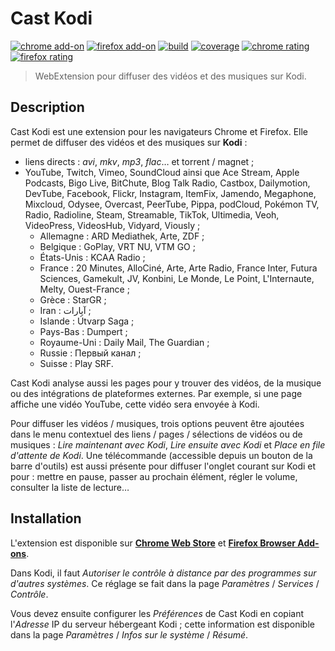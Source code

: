 # Cast Kodi

[![chrome add-on][img-chrome_add-on]][link-chrome_add-on]
[![firefox add-on][img-firefox_add-on]][link-firefox_add-on]
[![build][img-build]][link-build]
[![coverage][img-coverage]][link-coverage]
[![chrome rating][img-chrome_rating]][link-chrome_rating]
[![firefox rating][img-firefox_rating]][link-firefox_rating]

> WebExtension pour diffuser des vidéos et des musiques sur Kodi.

## Description

Cast Kodi est une extension pour les navigateurs Chrome et Firefox. Elle permet
de diffuser des vidéos et des musiques sur **Kodi** :

- liens directs : _avi_, _mkv_, _mp3_, _flac_… et torrent / magnet ;
- YouTube, Twitch, Vimeo, SoundCloud ainsi que Ace Stream, Apple Podcasts,
  Bigo Live, BitChute, Blog Talk Radio, Castbox, Dailymotion, DevTube, Facebook,
  Flickr, Instagram, ItemFix, Jamendo, Megaphone, Mixcloud, Odysee, Overcast,
  PeerTube, Pippa, podCloud, Pokémon TV, Radio, Radioline, Steam, Streamable,
  TikTok, Ultimedia, Veoh, VideoPress, VideosHub, Vidyard, Viously ;
  - Allemagne : ARD Mediathek, Arte, ZDF ;
  - Belgique : GoPlay, VRT NU, VTM GO ;
  - États-Unis : KCAA Radio ;
  - France : 20 Minutes, AlloCiné, Arte, Arte Radio, France Inter, Futura
    Sciences, Gamekult, JV, Konbini, Le Monde, Le Point, L'Internaute, Melty,
    Ouest-France ;
  - Grèce : StarGR ;
  - Iran : آپارات ;
  - Islande : Útvarp Saga ;
  - Pays-Bas : Dumpert ;
  - Royaume-Uni : Daily Mail, The Guardian ;
  - Russie : Первый канал ;
  - Suisse : Play SRF.

Cast Kodi analyse aussi les pages pour y trouver des vidéos, de la musique ou
des intégrations de plateformes externes. Par exemple, si une page affiche une
vidéo YouTube, cette vidéo sera envoyée à Kodi.

Pour diffuser les vidéos / musiques, trois options peuvent être ajoutées dans le
menu contextuel des liens / pages / sélections de vidéos ou de musiques : _Lire
maintenant avec Kodi_, _Lire ensuite avec Kodi_ et _Place en file d'attente de
Kodi_. Une télécommande (accessible depuis un bouton de la barre d'outils) est
aussi présente pour diffuser l'onglet courant sur Kodi et pour : mettre en
pause, passer au prochain élément, régler le volume, consulter la liste de
lecture…

## Installation

L'extension est disponible sur [**Chrome Web Store**][link-chrome_add-on] et
[**Firefox Browser Add-ons**][link-firefox_add-on].

Dans Kodi, il faut _Autoriser le contrôle à distance par des programmes sur
d'autres systèmes_. Ce réglage se fait dans la page _Paramètres_ / _Services_ /
_Contrôle_.

Vous devez ensuite configurer les _Préférences_ de Cast Kodi en copiant
l'_Adresse_ IP du serveur hébergeant Kodi ; cette information est disponible
dans la page _Paramètres_ / _Infos sur le système_ / _Résumé_.

[img-chrome_add-on]:https://img.shields.io/chrome-web-store/v/gojlijimdlgjlliggedhakpefimkedmb?label=add-on&logo=googlechrome&logoColor=white
[img-firefox_add-on]:https://img.shields.io/amo/v/castkodi.svg?label=add-on&logo=firefox-browser&logoColor=white
[img-build]:https://img.shields.io/github/workflow/status/regseb/castkodi/CI
[img-coverage]:https://img.shields.io/coveralls/github/regseb/castkodi
[img-chrome_rating]:https://img.shields.io/chrome-web-store/stars/gojlijimdlgjlliggedhakpefimkedmb?label=rating&logo=googlechrome&logoColor=white
[img-firefox_rating]:https://img.shields.io/amo/stars/castkodi.svg?label=rating&logo=firefox-browser&logoColor=white

[link-chrome_add-on]:https://chrome.google.com/webstore/detail/cast-kodi/gojlijimdlgjlliggedhakpefimkedmb
[link-firefox_add-on]:https://addons.mozilla.org/addon/castkodi/
[link-build]:https://github.com/regseb/castkodi/actions/workflows/ci.yml?query=branch%3Amain
[link-coverage]:https://coveralls.io/github/regseb/castkodi
[link-chrome_rating]:https://chrome.google.com/webstore/detail/cast-kodi/gojlijimdlgjlliggedhakpefimkedmb/reviews
[link-firefox_rating]:https://addons.mozilla.org/addon/castkodi/reviews/
